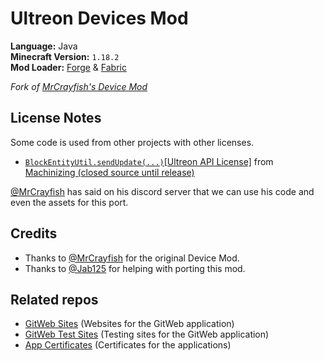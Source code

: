 # Ultreon Devices Mod
**Language:** Java  
**Minecraft Version:** `1.18.2`  
**Mod Loader:** [Forge](https://files.minecraftforge.net/) & [Fabric](https://fabricmc.net/)

*Fork of [MrCrayfish's Device Mod](https://github.com/MrCrayfish/MrCrayfishDeviceMod)*

## License Notes
Some code is used from other projects with other licenses.
 * [`BlockEntityUtil.sendUpdate(...)`](src/main/java/com/ultreon/devices/util/BlockEntityUtil.java)[[Ultreon API License]](licenses/ultreon-api-1.0.txt) from [Machinizing (closed source until release)](https://gitlab.com/ultreon/machinizing)

[@MrCrayfish](https://github.com/MrCrayfish) has said on his discord server that we can use his code and even the assets for this port.


## Credits
 * Thanks to [@MrCrayfish](https://github.com/MrCrayfish) for the original Device Mod.
 * Thanks to [@Jab125](https://github.com/Jab125) for helping with porting this mod.

## Related repos
 * [GitWeb Sites](https://github.com/Ultreon/gitweb-sites) (Websites for the GitWeb application)
 * [GitWeb Test Sites](https://github.com/Jab125/gitweb-sites) (Testing sites for the GitWeb application)
 * [App Certificates](https://github.com/Ultreon/device-mod-certificates) (Certificates for the applications)
